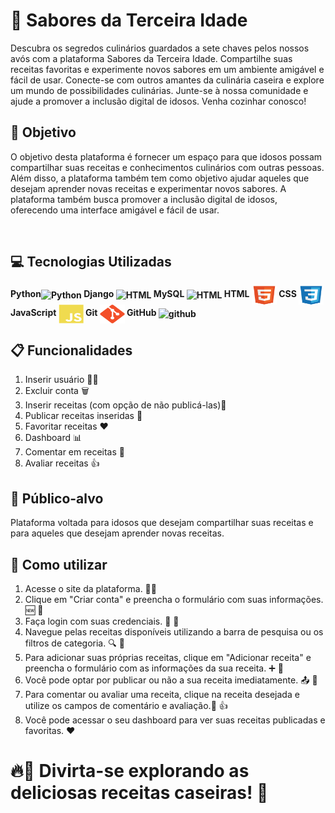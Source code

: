 # 🍲 Sabores da Terceira Idade

Descubra os segredos culinários guardados a sete chaves pelos nossos avós com a plataforma Sabores da Terceira Idade. Compartilhe suas receitas favoritas e experimente novos sabores em um ambiente amigável e fácil de usar. Conecte-se com outros amantes da culinária caseira e explore um mundo de possibilidades culinárias. Junte-se à nossa comunidade e ajude a promover a inclusão digital de idosos. Venha cozinhar conosco!

## 🎯 Objetivo
O objetivo desta plataforma é fornecer um espaço para que idosos possam compartilhar suas receitas e conhecimentos culinários com outras pessoas. Além disso, a plataforma também tem como objetivo ajudar aqueles que desejam aprender novas receitas e experimentar novos sabores. A plataforma também busca promover a inclusão digital de idosos, oferecendo uma interface amigável e fácil de usar.



<div valign="top"><br>

## 💻 Tecnologias Utilizadas


**Python<img align="center" alt="Python" height="30" width="40" src="https://cdn.jsdelivr.net/gh/devicons/devicon/icons/python/python-original.svg" />
Django <img align="center" alt="HTML" height="30" width="40" src="https://cdn.jsdelivr.net/gh/devicons/devicon/icons/django/django-plain.svg" /> 
MySQL <img align="center" alt="HTML" height="30" width="40" src="https://cdn.jsdelivr.net/gh/devicons/devicon/icons/mysql/mysql-original-wordmark.svg" />
HTML <img align="center" alt="HTML" height="30" width="40" src="https://raw.githubusercontent.com/devicons/devicon/master/icons/html5/html5-original.svg">
CSS <img align="center" alt="CSS" height="30" width="40" src="https://raw.githubusercontent.com/devicons/devicon/master/icons/css3/css3-original.svg">
JavaScript <img align="center" alt="Js" height="30" width="40" src="https://raw.githubusercontent.com/devicons/devicon/master/icons/javascript/javascript-plain.svg">
Git <img align="center" alt="git" height="30" width="40" src="https://raw.githubusercontent.com/devicons/devicon/master/icons/git/git-original.svg">
GitHub <img align="center" alt="github" height="35" width="35" src="https://cdn.jsdelivr.net/gh/devicons/devicon/icons/github/github-original-wordmark.svg" />**
          

## 📋 Funcionalidades
1. Inserir usuário :raising_hand_woman:
2. Excluir conta :wastebasket:
3. Inserir receitas (com opção de não publicá-las):pencil:
4. Publicar receitas inseridas :rocket:
5. Favoritar receitas :heart:
6. Dashboard :bar_chart:
7. Comentar em receitas :speech_balloon:
8. Avaliar receitas :thumbsup:

## 👥 Público-alvo

Plataforma voltada para idosos que desejam compartilhar suas receitas e para aqueles que desejam aprender novas receitas.

## 📖 Como utilizar

1. Acesse o site da plataforma.   :link::globe_with_meridians:
2. Clique em "Criar conta" e preencha o formulário com suas informações.   :new:  :memo:
3. Faça login com suas credenciais. :key:  :bust_in_silhouette:
4. Navegue pelas receitas disponíveis utilizando a barra de pesquisa ou os filtros de categoria. :mag: :open_file_folder:
5. Para adicionar suas próprias receitas, clique em "Adicionar receita" e preencha o formulário com as informações da sua receita.  :heavy_plus_sign:  :memo:
6. Você pode optar por publicar ou não a sua receita imediatamente. :outbox_tray:  :rocket:
7. Para comentar ou avaliar uma receita, clique na receita desejada e utilize os campos de comentário e avaliação.:speech_balloon: :thumbsup:
8. Você pode acessar o seu dashboard para ver suas receitas publicadas e favoritas. :heart:

# :fire::meat_on_bone: Divirta-se explorando as deliciosas receitas caseiras! :stew:

 
